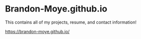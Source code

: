 # Brandon-Moye.github.io

This contains all of my projects, resume, and contact information!

https://brandon-moye.github.io/
